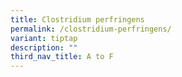 ```yaml
---
title: Clostridium perfringens
permalink: /clostridium-perfringens/
variant: tiptap
description: ""
third_nav_title: A to F
---
```

